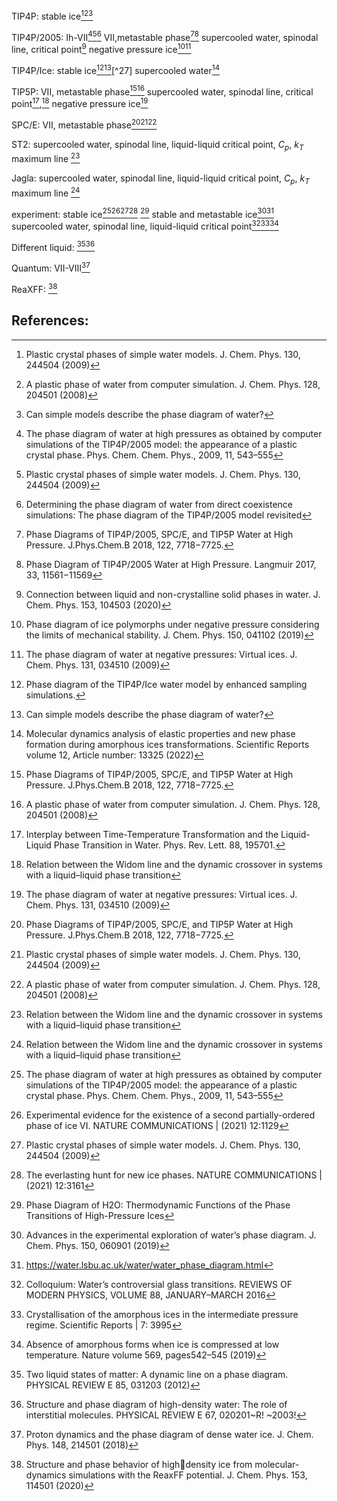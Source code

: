 
TIP4P:
stable ice[^9][^13][^26]

TIP4P/2005:
Ih-VII[^1][^9][^25]
VII,metastable phase[^2][^16]
supercooled water, spinodal line, critical point[^15]
negative pressure ice[^8][^10]

TIP4P/Ice:
stable ice[^18][^26][^27]
supercooled water[^23]


TIP5P:
VII, metastable phase[^2][^13]
supercooled water, spinodal line, critical point[^3],[^4]
negative pressure ice[^10]

SPC/E:
VII, metastable phase[^2][^9][^13]


ST2:
supercooled water, spinodal line, liquid-liquid critical point, $C_p$, $k_T$ maximum line [^4] 


Jagla:
supercooled water, spinodal line, liquid-liquid critical point, $C_p$, $k_T$ maximum line [^4] 


experiment:
stable ice[^1][^7][^9][^17] [^24]
stable and metastable ice[^5][^19]
supercooled water, spinodal line, liquid-liquid critical point[^20][^21][^22]

Different liquid:
[^6][^12]

Quantum:
VII-VIII[^11]

ReaXFF:
 [^14]

## References:
[^1]:The phase diagram of water at high pressures as obtained by computer simulations of the TIP4P/2005 model: the appearance of a plastic crystal phase. Phys. Chem. Chem. Phys., 2009, 11, 543–555
[^2]:Phase Diagrams of TIP4P/2005, SPC/E, and TIP5P Water at High Pressure. J.Phys.Chem.B 2018, 122, 7718−7725.
[^3]:Interplay between Time-Temperature Transformation and the Liquid-Liquid Phase Transition in Water. Phys. Rev. Lett. 88, 195701.
[^4]:Relation between the Widom line and the dynamic crossover in systems with a liquid–liquid phase transition
[^5]:Advances in the experimental exploration of water’s phase diagram. J. Chem. Phys. 150, 060901 (2019)
[^6]:Two liquid states of matter: A dynamic line on a phase diagram. PHYSICAL REVIEW E 85, 031203 (2012)
[^7]:Experimental evidence for the existence of a second partially-ordered phase of ice VI. NATURE COMMUNICATIONS | (2021) 12:1129
[^8]:Phase diagram of ice polymorphs under negative pressure considering the limits of mechanical stability. J. Chem. Phys. 150, 041102 (2019)
[^9]:Plastic crystal phases of simple water models. J. Chem. Phys. 130, 244504 (2009)
[^10]:The phase diagram of water at negative pressures: Virtual ices. J. Chem. Phys. 131, 034510 (2009)
[^11]:Proton dynamics and the phase diagram of dense water ice. J. Chem. Phys. 148, 214501 (2018)
[^12]:Structure and phase diagram of high-density water: The role of interstitial molecules. PHYSICAL REVIEW E 67, 020201~R! ~2003!
[^13]:A plastic phase of water from computer simulation. J. Chem. Phys. 128, 204501 (2008)
[^14]:Structure and phase behavior of highdensity ice from molecular-dynamics simulations with the ReaxFF potential. J. Chem. Phys. 153, 114501 (2020)
[^15]:Connection between liquid and non-crystalline solid phases in water. J. Chem. Phys. 153, 104503 (2020)
[^16]:Phase Diagram of TIP4P/2005 Water at High Pressure. Langmuir 2017, 33, 11561−11569
[^17]:The everlasting hunt for new ice phases. NATURE COMMUNICATIONS | (2021) 12:3161
[^18]:Phase diagram of the TIP4P/Ice water model by enhanced sampling simulations.
[^19]:https://water.lsbu.ac.uk/water/water_phase_diagram.html
[^20]:Colloquium: Water’s controversial glass transitions. REVIEWS OF MODERN PHYSICS, VOLUME 88, JANUARY–MARCH 2016
[^21]:Crystallisation of the amorphous ices in the intermediate pressure regime. Scientific Reports | 7: 3995 
[^22]:Absence of amorphous forms when ice is compressed at low temperature. Nature volume 569, pages542–545 (2019)
[^23]:Molecular dynamics analysis of elastic properties and new phase formation during amorphous ices transformations. Scientific Reports volume 12, Article number: 13325 (2022)
[^24]:Phase Diagram of H2O: Thermodynamic Functions of the Phase Transitions of High-Pressure Ices
[^25]:Determining the phase diagram of water from direct coexistence simulations: The phase diagram of the TIP4P/2005 model revisited
[^26]:Can simple models describe the phase diagram of water?
[^26]:A potential model for the study of ices and amorphous water: TIP4P/Ice
